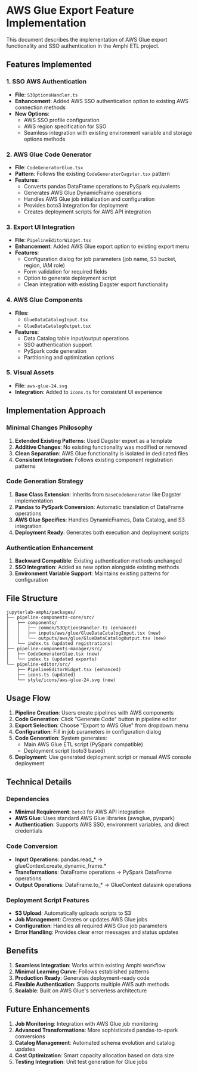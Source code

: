 # AWS Glue Export Feature Implementation

This document describes the implementation of AWS Glue export functionality and SSO authentication in the Amphi ETL project.

## Features Implemented

### 1. SSO AWS Authentication
- **File**: `S3OptionsHandler.ts`
- **Enhancement**: Added AWS SSO authentication option to existing AWS connection methods
- **New Options**:
  - AWS SSO profile configuration
  - AWS region specification for SSO
  - Seamless integration with existing environment variable and storage options methods

### 2. AWS Glue Code Generator
- **File**: `CodeGeneratorGlue.tsx`
- **Pattern**: Follows the existing `CodeGeneratorDagster.tsx` pattern
- **Features**:
  - Converts pandas DataFrame operations to PySpark equivalents
  - Generates AWS Glue DynamicFrame operations
  - Handles AWS Glue job initialization and configuration
  - Provides boto3 integration for deployment
  - Creates deployment scripts for AWS API integration

### 3. Export UI Integration
- **File**: `PipelineEditorWidget.tsx`
- **Enhancement**: Added AWS Glue export option to existing export menu
- **Features**:
  - Configuration dialog for job parameters (job name, S3 bucket, region, IAM role)
  - Form validation for required fields
  - Option to generate deployment script
  - Clean integration with existing Dagster export functionality

### 4. AWS Glue Components
- **Files**: 
  - `GlueDataCatalogInput.tsx`
  - `GlueDataCatalogOutput.tsx`
- **Features**:
  - Data Catalog table input/output operations
  - SSO authentication support
  - PySpark code generation
  - Partitioning and optimization options

### 5. Visual Assets
- **File**: `aws-glue-24.svg`
- **Integration**: Added to `icons.ts` for consistent UI experience

## Implementation Approach

### Minimal Changes Philosophy
1. **Extended Existing Patterns**: Used Dagster export as a template
2. **Additive Changes**: No existing functionality was modified or removed
3. **Clean Separation**: AWS Glue functionality is isolated in dedicated files
4. **Consistent Integration**: Follows existing component registration patterns

### Code Generation Strategy
1. **Base Class Extension**: Inherits from `BaseCodeGenerator` like Dagster implementation
2. **Pandas to PySpark Conversion**: Automatic translation of DataFrame operations
3. **AWS Glue Specifics**: Handles DynamicFrames, Data Catalog, and S3 integration
4. **Deployment Ready**: Generates both execution and deployment scripts

### Authentication Enhancement
1. **Backward Compatible**: Existing authentication methods unchanged
2. **SSO Integration**: Added as new option alongside existing methods
3. **Environment Variable Support**: Maintains existing patterns for configuration

## File Structure

```
jupyterlab-amphi/packages/
├── pipeline-components-core/src/
│   ├── components/
│   │   ├── common/S3OptionsHandler.ts (enhanced)
│   │   ├── inputs/aws/glue/GlueDataCatalogInput.tsx (new)
│   │   └── outputs/aws/glue/GlueDataCatalogOutput.tsx (new)
│   └── index.ts (updated registrations)
├── pipeline-components-manager/src/
│   ├── CodeGeneratorGlue.tsx (new)
│   └── index.ts (updated exports)
└── pipeline-editor/src/
    ├── PipelineEditorWidget.tsx (enhanced)
    ├── icons.ts (updated)
    └── style/icons/aws-glue-24.svg (new)
```

## Usage Flow

1. **Pipeline Creation**: Users create pipelines with AWS components
2. **Code Generation**: Click "Generate Code" button in pipeline editor
3. **Export Selection**: Choose "Export to AWS Glue" from dropdown menu
4. **Configuration**: Fill in job parameters in configuration dialog
5. **Code Generation**: System generates:
   - Main AWS Glue ETL script (PySpark compatible)
   - Deployment script (boto3 based)
6. **Deployment**: Use generated deployment script or manual AWS console deployment

## Technical Details

### Dependencies
- **Minimal Requirement**: `boto3` for AWS API integration
- **AWS Glue**: Uses standard AWS Glue libraries (awsglue, pyspark)
- **Authentication**: Supports AWS SSO, environment variables, and direct credentials

### Code Conversion
- **Input Operations**: pandas.read_* → glueContext.create_dynamic_frame.*
- **Transformations**: DataFrame operations → PySpark DataFrame operations
- **Output Operations**: DataFrame.to_* → GlueContext datasink operations

### Deployment Script Features
- **S3 Upload**: Automatically uploads scripts to S3
- **Job Management**: Creates or updates AWS Glue jobs
- **Configuration**: Handles all required AWS Glue job parameters
- **Error Handling**: Provides clear error messages and status updates

## Benefits

1. **Seamless Integration**: Works within existing Amphi workflow
2. **Minimal Learning Curve**: Follows established patterns
3. **Production Ready**: Generates deployment-ready code
4. **Flexible Authentication**: Supports multiple AWS auth methods
5. **Scalable**: Built on AWS Glue's serverless architecture

## Future Enhancements

1. **Job Monitoring**: Integration with AWS Glue job monitoring
2. **Advanced Transformations**: More sophisticated pandas-to-spark conversions
3. **Catalog Management**: Automated schema evolution and catalog updates
4. **Cost Optimization**: Smart capacity allocation based on data size
5. **Testing Integration**: Unit test generation for Glue jobs